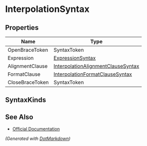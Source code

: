 # InterpolationSyntax

## Properties

| Name            | Type                                                                        |
| --------------- | --------------------------------------------------------------------------- |
| OpenBraceToken  | SyntaxToken                                                                 |
| Expression      | [ExpressionSyntax](ExpressionSyntax.md)                                     |
| AlignmentClause | [InterpolationAlignmentClauseSyntax](InterpolationAlignmentClauseSyntax.md) |
| FormatClause    | [InterpolationFormatClauseSyntax](InterpolationFormatClauseSyntax.md)       |
| CloseBraceToken | SyntaxToken                                                                 |

## SyntaxKinds

## See Also

* [Official Documentation](https://docs.microsoft.com/en-us/dotnet/api/microsoft.codeanalysis.csharp.syntax.interpolationsyntax)


*\(Generated with [DotMarkdown](http://github.com/JosefPihrt/DotMarkdown)\)*